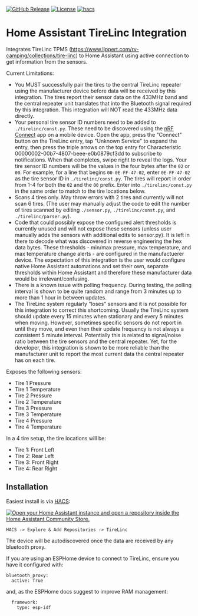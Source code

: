 [![GitHub Release](https://img.shields.io/github/release/k3vmcd/ha-tirelinc.svg?style=flat-square)](https://github.com/k3vmcd/ha-tirelinc/releases)
[![License](https://img.shields.io/github/license/k3vmcd/ha-tirelinc.svg?style=flat-square)](LICENSE)
[![hacs](https://img.shields.io/badge/HACS-default-orange.svg?style=flat-square)](https://hacs.xyz)


# Home Assistant TireLinc Integration
Integrates TireLinc TPMS (https://www.lippert.com/rv-camping/collections/tire-linc) to Home Assistant using active connection to get information from the sensors.

Current Limitations:
 - You MUST successfully pair the tires to the central TireLinc repeater using the manufacturer device before data will be received by this integration. The tires report their sensor data on the 433MHz band and the central repeater unit translates that into the Bluetooth signal required by this integration. This integration will NOT read the 433MHz data directly.
 - Your personal tire sensor ID numbers need to be added to `./tirelinc/const.py`. These need to be discovered using the [nRF Connect](https://www.nordicsemi.com/Products/Development-tools/nRF-Connect-for-mobile) app on a mobile device. Open the app, press the "Connect" button on the TireLinc entry, tap "Unknown Service" to expand the entry, then press the triple arrows on the top entry for Characteristic 00000002-00b7-4807-beee-e0b0879cf3dd to subscribe to notifications. When that completes, swipe right to reveal the logs. Your tire sensor ID numbers will be the values in the four bytes after the `02` or `00`. For example, for a line that begins `00-0E-FF-47-02`, enter `0E-FF-47-02` as the tire sensor ID in `./tirelinc/const.py`. The tires will report in order from 1-4 for both the `02` and the `00` prefix. Enter into `./tirelinc/const.py` in the same order to match to the tire locations below.
 - Scans 4 tires only. May throw errors with 2 tires and currently will not scan 6 tires. (The user may manually adjust the code to edit the number of tires scanned by editing `./sensor.py`, `./tirelinc/const.py`, and `./tirelinc/parser.py`).
 - Code that could possibly expose the configured alert thresholds is currently unused and will not expose these sensors (unless user manually adds the sensors with additional edits to sensor.py). It is left in there to decode what was discovered in reverse engineering the hex data bytes. These thresholds - min/max pressure, max temperature, and max temperature change alerts - are configured in the manufactuerer device. The expectation of this integration is the user would configure native Home Assistant automations and set their own, separate thresholds within Home Assistant and therefore these manufacturer data would be irrelevant/confusing.
 - There is a known issue with polling frequency. During testing, the polling interval is shown to be quite random and range from 3 minutes up to more than 1 hour in between updates.
 - The TireLinc system regularly "loses" sensors and it is not possible for this integration to correct this shortcoming. Usually the TireLinc system should update every 15 minutes when stationary and every 5 minutes when moving. However, sometimes specific sensors do not report in until they move, and even then their update frequency is not always a consistent 5 minute interval. Potentially this is related to signal/noise ratio between the tire sensors and the central repeater. Yet, for the developer, this integration is shown to be more reliable than the manufacturer unit to report the most current data the central repeater has on each tire.
 

Exposes the following sensors:
 - Tire 1 Pressure
 - Tire 1 Temperature
 - Tire 2 Pressure
 - Tire 2 Temperature
 - Tire 3 Pressure
 - Tire 3 Temperature
 - Tire 4 Pressure
 - Tire 4 Temperature

In a 4 tire setup, the tire locations will be:
 - Tire 1: Front Left
 - Tire 2: Rear Left
 - Tire 3: Front Right
 - Tire 4: Rear Right

## Installation

Easiest install is via [HACS](https://hacs.xyz/):

[![Open your Home Assistant instance and open a repository inside the Home Assistant Community Store.](https://my.home-assistant.io/badges/hacs_repository.svg)](https://my.home-assistant.io/redirect/hacs_repository/?owner=k3vmcd&repository=ha-tirelinc&category=integration)

`HACS -> Explore & Add Repositories -> TireLinc`

The device will be autodiscovered once the data are received by any bluetooth proxy.

If you are using an ESPHome device to connect to TireLinc, ensure you have it configured with:

```
bluetooth_proxy:
  active: True
```
and, as the ESPHome docs suggest to improve RAM management:
```
  framework:
    type: esp-idf
```
